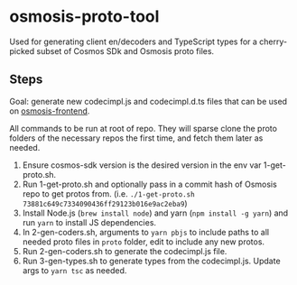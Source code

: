 # osmosis-proto-tool

Used for generating client en/decoders and TypeScript types for a cherry-picked subset of Cosmos SDk and Osmosis proto files.

## Steps

Goal: generate new codecimpl.js and codecimpl.d.ts files that can be used on [osmosis-frontend](https://github.com/osmosis-labs/osmosis-frontend).

All commands to be run at root of repo. They will sparse clone the proto folders of the necessary repos the first time, and fetch them later as needed.

1. Ensure cosmos-sdk version is the desired version in the env var 1-get-proto.sh.
2. Run 1-get-proto.sh and optionally pass in a commit hash of Osmosis repo to get protos from. (i.e. `./1-get-proto.sh 73881c649c7334090436ff29123b016e9ac2eba9`)
3. Install Node.js (`brew install node`) and yarn (`npm install -g yarn`) and run `yarn` to install JS dependencies.
4. In 2-gen-coders.sh, arguments to `yarn pbjs` to include paths to all needed proto files in `proto` folder, edit to include any new protos.
5. Run 2-gen-coders.sh to generate the codecimpl.js file.
6. Run 3-gen-types.sh to generate types from the codecimpl.js. Update args to `yarn tsc` as needed.
